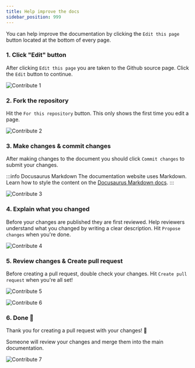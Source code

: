 ```yaml
---
title: Help improve the docs
sidebar_position: 999
---
```


You can help improve the documentation by clicking the `Edit this page` button located at the bottom of every page.

### 1. Click "Edit" button
After clicking `Edit this page` you are taken to the Github source page. Click the `Edit` button to continue.

![Contribute 1](/img/getting_started/contribute/contribute_1.jpg)


### 2. Fork the repository
Hit the `For this repository` button. This only shows the first time you edit a page.

![Contribute 2](/img/getting_started/contribute/contribute_2.jpg)

### 3. Make changes & commit changes
After making changes to the document you should click `Commit changes` to submit your changes.

:::info Docusaurus Markdown
The documentation website uses Markdown.
Learn how to style the content on the [Docusaurus Markdown docs](https://docusaurus.io/docs/markdown-features).
:::

![Contribute 3](/img/getting_started/contribute/contribute_3.jpg)

### 4. Explain what you changed
Before your changes are published they are first reviewed. Help reviewers understand what you changed by writing a clear description. Hit `Propose changes` when you're done.

![Contribute 4](/img/getting_started/contribute/contribute_4.jpg)

### 5. Review changes & Create pull request
Before creating a pull request, double check your changes.
Hit `Create pull request` when you're all set!

![Contribute 5](/img/getting_started/contribute/contribute_5.jpg)

![Contribute 6](/img/getting_started/contribute/contribute_6.jpg)

### 6. Done 🎉
Thank you for creating a pull request with your changes! 💙

Someone will review your changes and merge them into the main documentation.

![Contribute 7](/img/getting_started/contribute/contribute_7.jpg)
